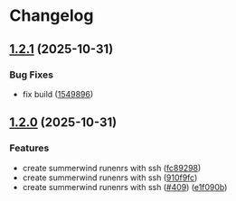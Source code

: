 # Changelog

## [1.2.1](https://github.com/padoa/container-images/compare/padoa-tools/github-runners-padoa-v1.2.0...padoa-tools/github-runners-padoa-v1.2.1) (2025-10-31)


### Bug Fixes

* fix build ([1549896](https://github.com/padoa/container-images/commit/154989665285b71f01a900f63531204e1cc730b7))

## [1.2.0](https://github.com/padoa/container-images/compare/padoa-tools/github-runners-padoa-v1.1.0...padoa-tools/github-runners-padoa-v1.2.0) (2025-10-31)


### Features

* create summerwind runenrs with ssh ([fc89298](https://github.com/padoa/container-images/commit/fc892985bd483859943fa2c21140a117718e08c6))
* create summerwind runenrs with ssh ([910f9fc](https://github.com/padoa/container-images/commit/910f9fc138c3c357e8672040e6c39abcf59717ca))
* create summerwind runenrs with ssh ([#409](https://github.com/padoa/container-images/issues/409)) ([e1f090b](https://github.com/padoa/container-images/commit/e1f090b3a4c946c03e6231d0eaa953e84e204023))
